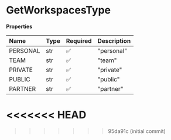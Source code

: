# GetWorkspacesType

**Properties**

| Name     | Type | Required | Description |
| :------- | :--- | :------- | :---------- |
| PERSONAL | str  | ✅       | "personal"  |
| TEAM     | str  | ✅       | "team"      |
| PRIVATE  | str  | ✅       | "private"   |
| PUBLIC   | str  | ✅       | "public"    |
| PARTNER  | str  | ✅       | "partner"   |
<<<<<<< HEAD
=======

<!-- This file was generated by liblab | https://liblab.com/ -->
>>>>>>> 95da91c (initial commit)
